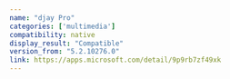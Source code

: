 ```yaml
---
name: "djay Pro"
categories: ['multimedia']
compatibility: native
display_result: "Compatible"
version_from: "5.2.10276.0"
link: https://apps.microsoft.com/detail/9p9rb7zf49xk
---
```

